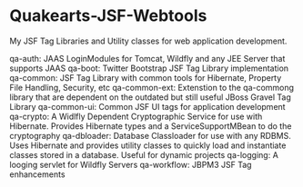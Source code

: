 # Quakearts-JSF-Webtools
My JSF Tag Libraries and Utility classes for web application development.

qa-auth: JAAS LoginModules for Tomcat, Wildfly and any JEE Server that supports JAAS
qa-boot: Twitter Bootstrap JSF Tag Library implementation
qa-common: JSF Tag Library with common tools for Hibernate, Property File Handling, Security, etc
qa-common-ext: Extenstion to the qa-commong library that are dependent on the outdated but still useful JBoss Gravel Tag Library
qa-common-ui: Common JSF UI tags for application development
qa-crypto: A Widlfly Dependent Cryptographic Service for use with Hibernate. Provides Hibernate types and a ServiceSupportMBean to do the cryptography
qa-dbloader: Database Classloader for use with any RDBMS. Uses Hibernate and provides utility classes to quickly load and instantiate classes stored in a database. Useful for dynamic projects
qa-logging: A looging servlet for Wildfly Servers
qa-workflow: JBPM3 JSF Tag enhancements